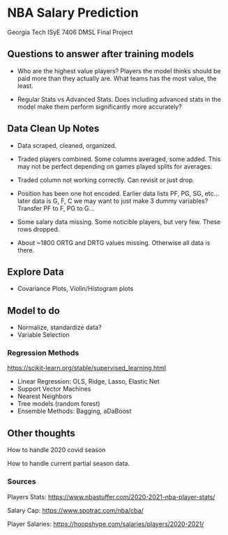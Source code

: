 # NBA Salary Prediction

Georgia Tech ISyE 7406 DMSL Final Project

## Questions to answer after training models

* Who are the highest value players?  Players the model thinks should be paid more than they actually are.  What teams has the most value, the least.  

* Regular Stats vs Advanced Stats.  Does including advanced stats in the model make them perform significantly more accurately?  

## Data Clean Up Notes

* Data scraped, cleaned, organized. 

* Traded players combined.  Some columns averaged, some added.  This may not be perfect depending on games played splits for averages.  

* Traded column not working correctly.  Can revisit or just drop.  

* Position has been one hot encoded.  Earlier data lists PF, PG, SG, etc...  later data is G, F, C we may want to just make 3 dummy variables?  Transfer PF to F, PG to G...

* Some salary data missing.  Some noticible players, but very few.  These rows dropped. 

* About ~1800 ORTG and DRTG values missing.  Otherwise all data is there.  

## Explore Data

* Covariance Plots, Violin/Histogram plots

## Model to do

* Normalize, standardize data?
* Variable Selection

### Regression Methods

https://scikit-learn.org/stable/supervised_learning.html

* Linear Regression: OLS, Ridge, Lasso, Elastic Net
* Support Vector Machines
* Nearest Neighbors
* Tree models (random forest)
* Ensemble Methods: Bagging, aDaBoost

## Other thoughts

How to handle 2020 covid season

How to handle current partial season data.  

### Sources

Players Stats:
https://www.nbastuffer.com/2020-2021-nba-player-stats/

Salary Cap:
https://www.spotrac.com/nba/cba/

Player Salaries:
https://hoopshype.com/salaries/players/2020-2021/

